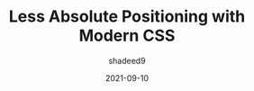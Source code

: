 ---
author: shadeed9
date: 2021-09-10
permalink: false
tags:
  - css
target_url: https://ishadeed.com/article/less-absolute-positioning-modern-css/
title: Less Absolute Positioning with Modern CSS
---